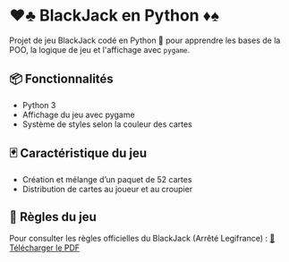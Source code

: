 # ♥️♣️ BlackJack en Python ♦️♠️

Projet de jeu BlackJack codé en Python 🐍  pour apprendre les bases de la POO, la logique de jeu et l'affichage avec `pygame`.

## 📦 Fonctionnalités

- Python 3
- Affichage du jeu avec pygame
- Système de styles selon la couleur des cartes

## 🃏 Caractéristique du jeu

- Création et mélange d’un paquet de 52 cartes
- Distribution de cartes au joueur et au croupier


## 📄 Règles du jeu

Pour consulter les règles officielles du BlackJack (Arrêté Legifrance) :
[📘 Télécharger le PDF](assets/regles_blackjack.pdf)
